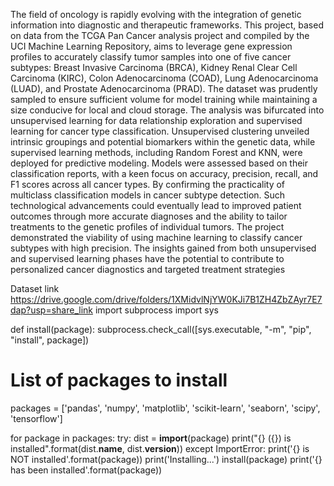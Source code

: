 The field of oncology is rapidly evolving with the integration of genetic information into diagnostic and therapeutic frameworks. This project, based on data from the TCGA Pan Cancer analysis project and compiled by the UCI Machine Learning Repository, aims to leverage gene expression profiles to accurately classify tumor samples into one of five cancer subtypes: Breast Invasive Carcinoma (BRCA), Kidney Renal Clear Cell Carcinoma (KIRC), Colon Adenocarcinoma (COAD), Lung Adenocarcinoma (LUAD), and Prostate Adenocarcinoma (PRAD).
The dataset was prudently sampled to ensure sufficient volume for model training while maintaining a size conducive for local and cloud storage. The analysis was bifurcated into unsupervised learning for data relationship exploration and supervised learning for cancer type classification. Unsupervised clustering unveiled intrinsic groupings and potential biomarkers within the genetic data, while supervised learning methods, including Random Forest and KNN, were deployed for predictive modeling. Models were assessed based on their classification reports, with a keen focus on accuracy, precision, recall, and F1 scores across all cancer types.
By confirming the practicality of multiclass classification models in cancer subtype detection. Such technological advancements could eventually lead to improved patient outcomes through more accurate diagnoses and the ability to tailor treatments to the genetic profiles of individual tumors.
The project demonstrated the viability of using machine learning to classify cancer subtypes with high precision. The insights gained from both unsupervised and supervised learning phases have the potential to contribute to personalized cancer diagnostics and targeted treatment strategies


Dataset link
https://drive.google.com/drive/folders/1XMidvlNjYW0KJi7B1ZH4ZbZAyr7E7dap?usp=share_link
import subprocess
import sys

def install(package):
    subprocess.check_call([sys.executable, "-m", "pip", "install", package])

# List of packages to install
packages = ['pandas', 'numpy', 'matplotlib', 'scikit-learn', 'seaborn', 'scipy', 'tensorflow']

for package in packages:
    try:
        dist = __import__(package)
        print("{} ({}) is installed".format(dist.__name__, dist.__version__))
    except ImportError:
        print('{} is NOT installed'.format(package))
        print('Installing...')
        install(package)
        print('{} has been installed'.format(package))
